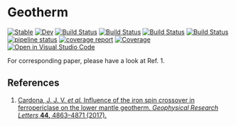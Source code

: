 # Geotherm

[![Stable](https://img.shields.io/badge/docs-stable-blue.svg)](https://MineralsCloud.github.io/Geotherm.jl/stable)
[![Dev](https://img.shields.io/badge/docs-dev-blue.svg)](https://MineralsCloud.github.io/Geotherm.jl/dev)
[![Build Status](https://github.com/MineralsCloud/Geotherm.jl/workflows/CI/badge.svg)](https://github.com/MineralsCloud/Geotherm.jl/actions)
[![Build Status](https://ci.appveyor.com/api/projects/status/github/MineralsCloud/Geotherm.jl?svg=true)](https://ci.appveyor.com/project/singularitti/Geotherm-jl)
[![Build Status](https://cloud.drone.io/api/badges/MineralsCloud/Geotherm.jl/status.svg)](https://cloud.drone.io/MineralsCloud/Geotherm.jl)
[![Build Status](https://api.cirrus-ci.com/github/MineralsCloud/Geotherm.jl.svg)](https://cirrus-ci.com/github/MineralsCloud/Geotherm.jl)
[![pipeline status](https://gitlab.com/singularitti/geotherm.jl/badges/master/pipeline.svg)](https://gitlab.com/singularitti/geotherm.jl/-/pipelines)
[![coverage report](https://gitlab.com/singularitti/geotherm.jl/badges/master/coverage.svg)](https://gitlab.com/singularitti/geotherm.jl/-/jobs)
[![Coverage](https://codecov.io/gh/MineralsCloud/Geotherm.jl/branch/master/graph/badge.svg)](https://codecov.io/gh/MineralsCloud/Geotherm.jl)
[![Open in Visual Studio Code](https://open.vscode.dev/badges/open-in-vscode.svg)](https://open.vscode.dev/organization/repository)

For corresponding paper, please have a look at Ref. 1.

## References

1. [Cardona, J. J. V. _et al._ Influence of the iron spin crossover in ferropericlase on the lower mantle geotherm. _Geophysical Research Letters_ **44,** 4863–4871 (2017).](https://agupubs.onlinelibrary.wiley.com/doi/full/10.1002/2017GL073294)
